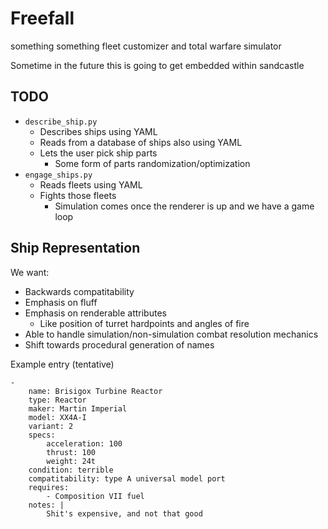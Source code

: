 # Freefall
something something fleet customizer and total warfare simulator

Sometime in the future this is going to get embedded within sandcastle

## TODO
- `describe_ship.py`
    - Describes ships using YAML
    - Reads from a database of ships also using YAML
    - Lets the user pick ship parts
        - Some form of parts randomization/optimization
- `engage_ships.py`
    - Reads fleets using YAML
    - Fights those fleets
        - Simulation comes once the renderer is up and we have a game loop

## Ship Representation
We want:
- Backwards compatitability
- Emphasis on fluff
- Emphasis on renderable attributes
    - Like position of turret hardpoints and angles of fire
- Able to handle simulation/non-simulation combat resolution mechanics
- Shift towards procedural generation of names

Example entry (tentative)
```
-
    name: Brisigox Turbine Reactor
    type: Reactor
    maker: Martin Imperial
    model: XX4A-I
    variant: 2
    specs:
        acceleration: 100
        thrust: 100
        weight: 24t
    condition: terrible
    compatitability: type A universal model port
    requires: 
        - Composition VII fuel
    notes: |
        Shit's expensive, and not that good
```
